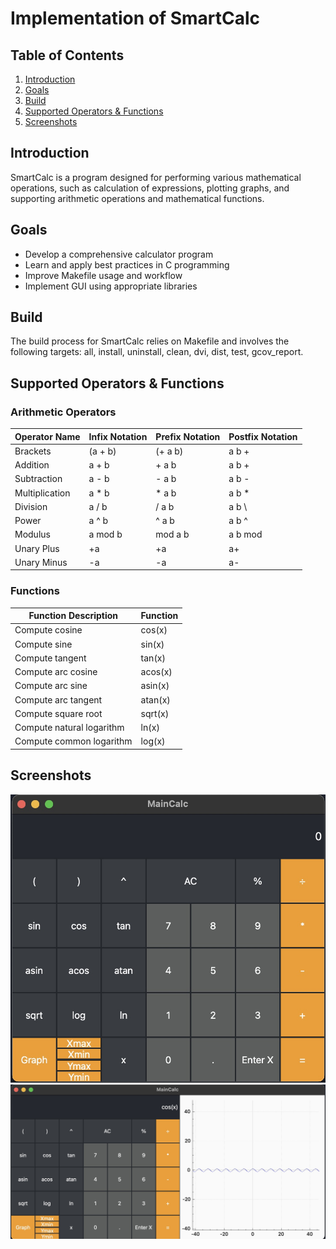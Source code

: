 # Implementation of SmartCalc

## Table of Contents
1. [Introduction](#introduction)
2. [Goals](#goals)
3. [Build](#build)
4. [Supported Operators & Functions](#supported-operators-&-functions)
5. [Screenshots](#screenshots)

## Introduction
SmartCalc is a program designed for performing various mathematical operations, such as calculation of expressions, plotting graphs, and supporting arithmetic operations and mathematical functions.

## Goals
- Develop a comprehensive calculator program
- Learn and apply best practices in C programming
- Improve Makefile usage and workflow
- Implement GUI using appropriate libraries

## Build
The build process for SmartCalc relies on Makefile and involves the following targets: all, install, uninstall, clean, dvi, dist, test, gcov_report.

## Supported Operators & Functions

### Arithmetic Operators
| Operator Name  | Infix Notation | Prefix Notation | Postfix Notation |
|----------------|----------------|-----------------|------------------|
| Brackets       | (a + b)        | (+ a b)         | a b +            |
| Addition       | a + b          | + a b           | a b +            |
| Subtraction    | a - b          | - a b           | a b -            |
| Multiplication | a * b          | * a b           | a b *            |
| Division       | a / b          | / a b           | a b \            |
| Power          | a ^ b          | ^ a b           | a b ^            |
| Modulus        | a mod b        | mod a b         | a b mod          |
| Unary Plus     | +a             | +a              | a+               |
| Unary Minus    | -a             | -a              | a-               |

### Functions
| Function Description | Function |
|----------------------|----------|
| Compute cosine       | cos(x)   |
| Compute sine         | sin(x)   |
| Compute tangent      | tan(x)   |
| Compute arc cosine   | acos(x)  |
| Compute arc sine     | asin(x)  |
| Compute arc tangent  | atan(x)  |
| Compute square root  | sqrt(x)  |
| Compute natural logarithm | ln(x) |
| Compute common logarithm | log(x) |

## Screenshots

![SmartCalc_starting](img/SmartCalc1.jpg)
![SmartCalc_graph](img/SmartCalc2.jpg)
